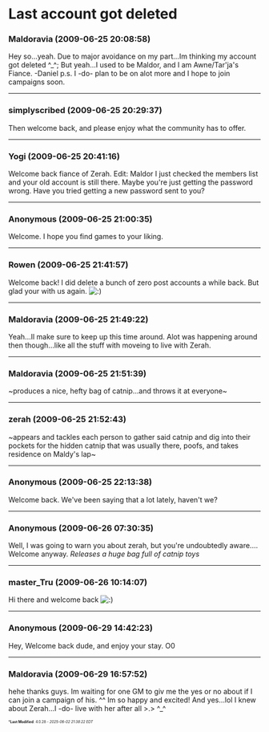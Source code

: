 # Last account got deleted

### **Maldoravia** (2009-06-25 20:08:58)

Hey so...yeah. Due to major avoidance on my part...Im thinking my account got deleted ^_^; But yeah...I used to be Maldor, and I am Awne/Tar'ja's Fiance.
-Daniel
p.s. I -do- plan to be on alot more and I hope to join campaigns soon.

---

### **simplyscribed** (2009-06-25 20:29:37)

Then welcome back, and please enjoy what the community has to offer.

---

### **Yogi** (2009-06-25 20:41:16)

Welcome back fiance of Zerah.
Edit:
Maldor I just checked the members list and your old account is still there. Maybe you're just getting the password wrong. Have you tried getting a new password sent to you?

---

### **Anonymous** (2009-06-25 21:00:35)

Welcome. I hope you find games to your liking.

---

### **Rowen** (2009-06-25 21:41:57)

Welcome back! I did delete a bunch of zero post accounts a while back. But glad your with us again. <!-- s:) -->![:)](https://i.ibb.co/8LPNcWCM/icon-e-smile.gif)<!-- s:) -->

---

### **Maldoravia** (2009-06-25 21:49:22)

Yeah...Il make sure to keep up this time around. Alot was happening around then though...like all the stuff with moveing to live with Zerah.

---

### **Maldoravia** (2009-06-25 21:51:39)

~produces a nice, hefty bag of catnip...and throws it at everyone~

---

### **zerah** (2009-06-25 21:52:43)

~appears and tackles each person to gather said catnip and dig into their pockets for the hidden catnip that was usually there, poofs, and takes residence on Maldy's lap~

---

### **Anonymous** (2009-06-25 22:13:38)

Welcome back.
We've been saying that a lot lately, haven't we?

---

### **Anonymous** (2009-06-26 07:30:35)

Well, I was going to warn you about zerah, but you're undoubtedly aware....
Welcome anyway.
*Releases a huge bag full of catnip toys*

---

### **master_Tru** (2009-06-26 10:14:07)

Hi there and welcome back <!-- s:) -->![:)](https://i.ibb.co/8LPNcWCM/icon-e-smile.gif)<!-- s:) -->

---

### **Anonymous** (2009-06-29 14:42:23)

Hey, Welcome back dude, and enjoy your stay. O0

---

### **Maldoravia** (2009-06-29 16:57:52)

hehe thanks guys. Im waiting for one GM to giv me the yes or no about if I can join a campaign of his. ^^ Im so happy and excited! And yes...lol I knew about Zerah...I -do- live with her after all >.> ^_^



<span style="font-size: 0.5em;">***Last Modified**: 4.0.28 - *2025-06-02 21:38:22 EDT*</span>